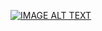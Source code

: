 [![IMAGE ALT TEXT](https://www.youtube.com/watch?v=KvokI9_Jf4o/0.jpg)](https://www.youtube.com/watch?v=KvokI9_Jf4o "Curtis Fedorko Oliver Moody VassarHacks Demo")
